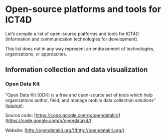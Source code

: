 # Open-source platforms and tools for ICT4D

Let’s compile a list of open-source platforms and tools for ICT4D (information and communication technologies for development).

This list does not in any way represent an endorsement of technologies, organizations, or approaches. 

## Information collection and data visualization
### Open Data Kit
“Open Data Kit (ODK) is a free and open-source set of tools which help organizations author, field, and manage mobile data collection solutions” [(source)](https://opendatakit.org/).

Source code: [https://code.google.com/p/opendatakit/](https://code.google.com/p/opendatakit/)

Website: [http://opendatakit.org/](http://opendatakit.org/)
